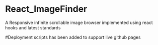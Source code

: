 # React_ImageFinder

A Responsive infinite scrollable image browser implemented using react hooks and latest standards

#Deployment scripts has been added to support live github pages
